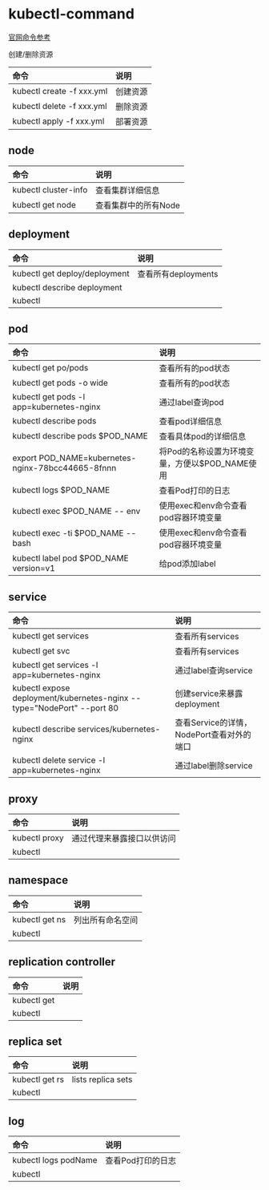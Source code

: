# kubectl-command

[官网命令参考](https://kubernetes.io/docs/reference/generated/kubectl/kubectl-commands#-strong-getting-started-strong-)

创建/删除资源

|命令|说明|
|:---|:---|
|kubectl create -f xxx.yml|创建资源|
|kubectl delete -f xxx.yml|删除资源|
|kubectl apply -f xxx.yml|部署资源|

## node
|命令|说明|
|:---|:---|
|kubectl cluster-info|查看集群详细信息|
|kubectl get node|查看集群中的所有Node|

## deployment
|命令|说明|
|:---|:---|
|kubectl get deploy/deployment|查看所有deployments|
|kubectl describe deployment||
|kubectl ||

## pod
|命令|说明|
|:---|:---|
|kubectl get po/pods|查看所有的pod状态|
|kubectl get pods -o wide|查看所有的pod状态|
|kubectl get pods -l app=kubernetes-nginx|通过label查询pod|
|kubectl describe pods|查看pod详细信息|
|kubectl describe pods $POD_NAME|查看具体pod的详细信息|
|export POD_NAME=kubernetes-nginx-78bcc44665-8fnnn|将Pod的名称设置为环境变量，方便以$POD_NAME使用|
|kubectl logs $POD_NAME|查看Pod打印的日志|
|kubectl exec $POD_NAME -- env|使用exec和env命令查看pod容器环境变量|
|kubectl exec -ti $POD_NAME -- bash|使用exec和env命令查看pod容器环境变量|
|kubectl label pod $POD_NAME version=v1|给pod添加label|

## service
|命令|说明|
|:---|:---|
|kubectl get services|查看所有services|
|kubectl get svc|查看所有services|
|kubectl get services -l app=kubernetes-nginx|通过label查询service|
|kubectl expose deployment/kubernetes-nginx --type="NodePort" --port 80|创建service来暴露deployment|
|kubectl describe services/kubernetes-nginx|查看Service的详情，NodePort查看对外的端口|
|kubectl delete service -l app=kubernetes-nginx|通过label删除service|

## proxy
|命令|说明|
|:---|:---|
|kubectl proxy|通过代理来暴露接口以供访问|
|kubectl ||

## namespace
|命令|说明|
|:---|:---|
|kubectl get ns|列出所有命名空间|
|kubectl ||

## replication controller
|命令|说明|
|:---|:---|
|kubectl get||
|kubectl ||

## replica set
|命令|说明|
|:---|:---|
|kubectl get rs|lists replica sets|
|kubectl ||

## log
|命令|说明|
|:---|:---|
|kubectl logs podName|查看Pod打印的日志|
|kubectl ||